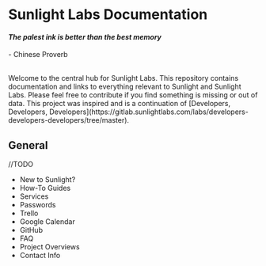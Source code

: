 # Sunlight Labs Documentation

#### _The palest ink is better than the best memory_ 

\- Chinese Proverb    

<br/>
Welcome to the central hub for Sunlight Labs. This repository contains documentation and links to everything relevant to Sunlight and Sunlight Labs. Please feel free to contribute if you find something is missing or out of data. This project was inspired and is a continuation of [Developers, Developers, Developers](https://gitlab.sunlightlabs.com/labs/developers-developers-developers/tree/master).

## General

//TODO

- New to Sunlight?
- How-To Guides
- Services
- Passwords
- Trello
- Google Calendar
- GitHub
- FAQ
- Project Overviews
- Contact Info
